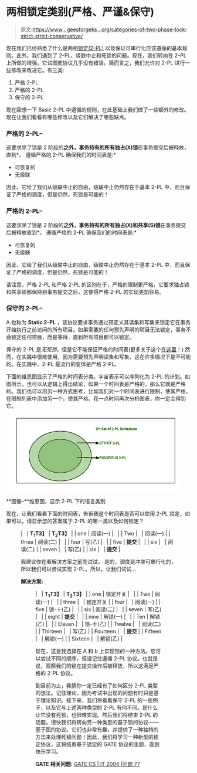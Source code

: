 # 两相锁定类别(严格、严谨&保守)

> 原文:[https://www . geesforgeks . org/categories-of-two-phase-lock-strict-strict-conservative/](https://www.geeksforgeeks.org/categories-of-two-phase-locking-strict-rigorous-conservative/)

现在我们已经熟悉了什么是两相[锁定(2-PL)](https://www.geeksforgeeks.org/dbms-concurrency-control-protocols-two-phase-locking-2-pl/) 以及保证可串行化应该遵循的基本规则。此外，我们遇到了 2-PL、级联中止和死锁的问题。现在，我们转向在 2-PL 上所做的增强，它试图使协议几乎没有错误。简而言之，我们允许对 2-PL 进行一些修改来改进它。有三类:

1.  严格 2-PL
2.  严格的 2-PL
3.  保守的 2-PL

现在回想一下 Basic 2-PL 中遵循的规则，在此基础上我们做了一些额外的修改。现在让我们看看有哪些修改以及它们解决了哪些缺点。

### 严格的 2-PL–

这要求除了锁是 2 阶段的**之外，事务持有的所有独占(X)锁**在事务提交后被释放，直到*。
遵循严格的 2-PL 确保我们的时间表是:*

*   可恢复的
*   无级联

因此，它给了我们从级联中止的自由，级联中止仍然存在于基本 2-PL 中，而且保证了严格的调度，但是仍然，死锁是可能的！

### 严格的 2-PL–

这要求除了锁是 2 阶段的**之外，事务持有的所有独占(X)和共享(S)锁**在事务提交后被释放直到*。
遵循严格的 2-PL 确保我们的时间表是:*

*   可恢复的
*   无级联

因此，它给了我们从级联中止的自由，级联中止仍然存在于基本 2-PL 中，而且保证了严格的调度，但是仍然，死锁是可能的！

请注意，严格 2-PL 和严格 2-PL 的区别在于，严格的限制更严格，它要求独占锁和共享锁都保持到事务提交之后，这使得严格 2-PL 的实现更加容易。

### 保守的 2-PL–

A.也称为 **Static 2-PL** ，该协议要求事务通过预定义其读集和写集来锁定它在事务开始执行之前访问的所有项目。如果需要的任何预先声明的项目无法锁定，事务不会锁定任何项目，而是等待，直到所有项目都可以锁定。

保守的 2-PL 是*无死锁*，但是它不能保证严格的时间表(更多关于这个[在这里](https://www.geeksforgeeks.org/dbms-concurrency-control-protocol-two-phase-locking-2-pl-iii/)！).然而，在实践中很难使用，因为需要预先声明读集和写集，这在许多情况下是不可能的。在实践中，2-PL 最流行的变体是严格 2-PL。

下面的维恩图显示了严格的时间表分类。宇宙表示可以序列化为 2-PL 的计划。如图所示，也可以从逻辑上得出结论，如果一个时间表是严格的，那么它就是严格的。我们也可以用另一种方式思考，比如我们对一个时间表进行限制，使其严格，在限制列表中添加另一个，使其严格。花一点时间再次分析图表，你一定会得到它。

![33](img/5bd9eefcb5c078f79a858b112080a6c5.png)

**图像–**维恩图，显示 2-PL 下的语言类别

现在，让我们看看下面的时间表，告诉我这个时间表是否可以使用 2-PL 锁定，如果可以，请显示您的答案属于 2-PL 的哪一类以及如何锁定？

<figure class="table">

|   | **T<sub>1</sub>T3】** | **T<sub>2</sub>T3】** |
| one | 阅读(一) |   |
| Two |   | 阅读(一) |
| three | 阅读(二) |   |
| four | 写(乙) |   |
| five | **提交** |   |
| six |   | 阅读(二) |
| seven |   | 写(乙) |
| six |   | **提交** |

我建议你在看解决方案之前先试试。
是的，调度是冲突可串行化的，所以我们可以尝试实现 2-PL。所以，让我们试试…

**解决方案:**

<figure class="table">

|   | **T<sub>1</sub>T3】** | **T<sub>2</sub>T3】** |
| one | 锁定开关 |   |
| Two | 阅读(一) |   |
| three |   | 锁定开关 |
| four |   | 阅读(一) |
| five | 锁-十(乙) |   |
| six | 阅读(二) |   |
| seven | 写(乙) |   |
| eight | **提交** |   |
| nine | 解锁(一) |   |
| Ten | 解锁(乙) |   |
| Eleven |   | 锁-十(乙) |
| Twelve |   | 阅读(二) |
| Thirteen |   | 写(乙) |
| Fourteen |   | **提交** |
| Fifteen |   | 解锁(一) |
| Sixteen |   | 解锁(乙) |

现在，这是我选择在 A 和 b 上实现锁的一种方法。您可以尝试不同的顺序，但请记住遵循 2-PL 协议。也就是说，观察我们的锁在提交操作后被释放，所以这满足严格的 2-PL 协议。

到目前为止，我猜你一定已经有了如何区分 2-PL 类型的想法。记住理论，因为考试中出现的问题有时只是基于理论知识。接下来，我们将看看保守 2-PL 的一些例子，以及它与上述两种类型的 2-PL 有何不同。是什么让它没有死锁，也很难实现。然后我们将结束 2-PL 的话题。很快我们将转向另一种类型的基于锁的协议——基于图的协议。它们也非常有趣，并提供了一种独特的方法来处理死锁问题！因此，我们将学习一种新型的锁定协议，这将结束基于锁定的 GATE 协议的主题，直到快乐学习。

**GATE 相关问题:**
[GATE CS | IT 2004 |问题 77](https://www.geeksforgeeks.org/gate-gate-it-2004-question-77/)

</figure>

</figure>